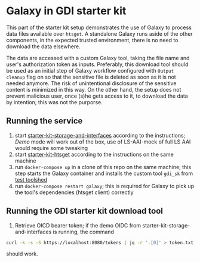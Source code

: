 # Galaxy in GDI starter kit

This part of the starter kit setup demonstrates the use of Galaxy to process data files available over `htsget`.
A standalone Galaxy runs aside of the other components, in the expected trusted environment, there is no need to download the data elsewhere.

The data are accessed with a custom Galaxy tool, taking the file name and user's authorization token as inputs. Preferably, this download tool should be used as an initial step
of Galaxy workflow configured with `Output cleanup` flag on so that the sensitive file is deleted as soon as it is not needed anymore.
The risk of unintentional disclosure of the sensitive content is minimized in this way.
On the other hand, the setup does not prevent malicious user, once (s)he gets access to it, to download the data by intention; this was not the purporse.

## Running the service

1. start [starter-kit-storage-and-interfaces](https://github.com/GenomicDataInfrastructure/starter-kit-storage-and-interfaces) according to the instructions; _Demo_ mode will work out of the box, use of LS-AAI-mock of full LS AAI would require some tweaking
2. start [starter-kit-htsget](https://github.com/GenomicDataInfrastructure/starter-kit-htsget) according to the instructions on the same machine
3. run `docker-compose up` in a clone of this repo on the same machine; this step starts the Galaxy container and installs the custom tool `gdi_sk` from [test toolshed](https://testtoolshed.g2.bx.psu.edu/)
4. run `docker-compose restart galaxy`; this is required for Galaxy to pick up the tool's dependencies (htsget client) correctly

## Running the GDI starter kit download tool

1. Retrieve OICD bearer token; if the demo OIDC from starter-kit-storage-and-interfaces is running, the command
```sh
curl -k -s -S https://localhost:8080/tokens | jq -r '.[0]' > token.txt
```
should work.
